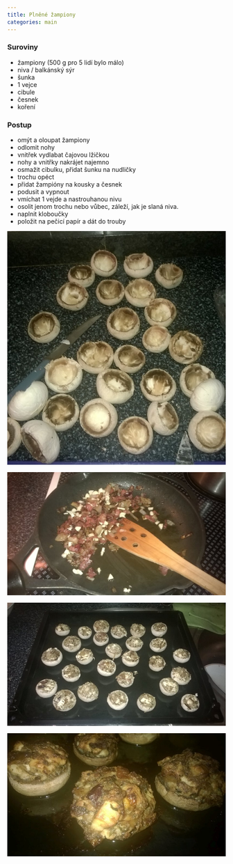```yaml
---
title: Plněné žampiony
categories: main
---
```


### Suroviny
- žampiony (500 g pro 5 lidí bylo málo)
- niva / balkánský sýr
- šunka
- 1 vejce
- cibule
- česnek
- koření

### Postup
- omýt a oloupat žampiony
- odlomit nohy
- vnitřek vydlabat čajovou lžičkou 
- nohy a vnitřky nakrájet najemno
- osmažit cibulku, přidat šunku na nudličky
- trochu opéct
- přidat žampióny na kousky a česnek
- podusit a vypnout
- vmíchat 1 vejde a nastrouhanou nivu
- osolit jenom trochu nebo vůbec, záleží, jak je slaná niva.
- naplnit kloboučky
- položit na pečicí papír a dát do trouby


![Vydlabané hlavičky](/fotky/plnene-zampiony-1.jpg)

![Orestováno](/fotky/plnene-zampiony-2.jpg)

![Před pečením](/fotky/plnene-zampiony-3.jpg)

![Hotovo](/fotky/plnene-zampiony-4.jpg)
